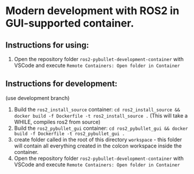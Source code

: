 # Modern development with ROS2 in GUI-supported container.

## Instructions for using:

1. Open the repository folder `ros2-pybullet-development-container` with VSCode and execute `Remote Containers: Open folder in Container`


## Instructions for development:

(use development branch)

1. Build the `ros2_install_source` container: `cd ros2_install_source && docker build -f Dockerfile -t ros2_install_source .` (This will take a WHILE, compiles ros2 from source)
2. Build the `ros2_pybullet_gui` container: `cd ros2_pybullet_gui && docker build -f Dockerfile -t ros2_pybullet_gui .`
3. create folder called in the root of this directory `workspace` - this folder will contain all everything created in the colcon workspace inside the container.
3. Open the repository folder `ros2-pybullet-development-container` with VSCode and execute `Remote Containers: Open folder in Container`